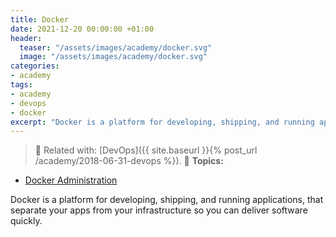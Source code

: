```yaml
---
title: Docker
date: 2021-12-20 00:00:00 +01:00
header:
  teaser: "/assets/images/academy/docker.svg"
  image: "/assets/images/academy/docker.svg"
categories:
- academy
tags:
- academy
- devops
- docker
excerpt: "Docker is a platform for developing, shipping, and running applications, that separate your apps from your infrastructure so you can deliver software quickly."
---
```


> :book: Related with: [DevOps]({{ site.baseurl }}{% post_url /academy/2018-06-31-devops %}).
> :blue_book: **Topics:**
* [Docker Administration](/docker/0-intro/)

Docker is a platform for developing, shipping, and running applications, that separate your apps from your infrastructure so you can deliver software quickly.
